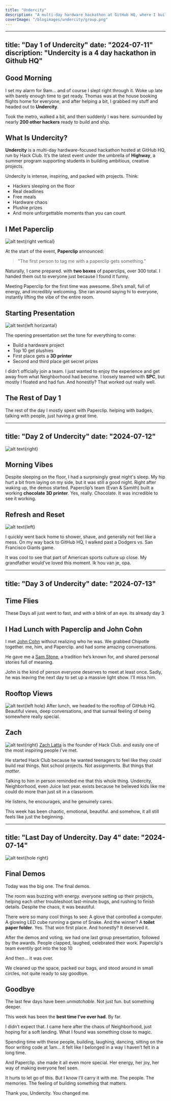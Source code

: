 ```yaml
---
title: "Undercity"
description: "A multi-day hardware hackathon at GitHub HQ, where I built cool stuff and made unforgettable memories."
coverImage: "/blogimages/undercity/group.png"
---
```

---
title: "Day 1 of Undercity"
date: "2024-07-11"
discription: "Undercity is a 4 day hackathon in Github HQ"
---

## Good Morning

I set my alarm for 9am… and of course I slept right through it. Woke up late with barely enough time to get ready. Thomas was at the house booking flights home for everyone, and after helping a bit, I grabbed my stuff and headed out to **Undercity**.

Took the metro, walked a bit, and then suddenly I was here. surrounded by nearly **200 other hackers** ready to build and ship.

## What Is Undercity?

**Undercity** is a multi-day hardware-focused hackathon hosted at GitHub HQ, run by Hack Club. It’s the latest event under the umbrella of **Highway**, a summer program supporting students in building ambitious, creative projects.

Undercity is intense, inspiring, and packed with projects. Think:

*   Hackers sleeping on the floor
*   Real deadlines
*   Free meals
*   Hardware chaos
*   Plushie prizes
*   And more unforgettable moments than you can count

## I Met Paperclip

![alt text](/blogimages/undercity/paperclipissmall.png){right vertical}

At the start of the event, **Paperclip** announced:

> "The first person to tag me with a paperclip gets something."

Naturally, I came prepared. with **two boxes** of paperclips, over 300 total. I handed them out to everyone just because I found it funny.

Meeting Paperclip for the first time was awesome. She’s small, full of energy, and incredibly welcoming. She ran around saying hi to everyone, instantly lifting the vibe of the entire room.

## Starting Presentation

![alt text](/blogimages/undercity/paperclippy.png){left horizantal}

The opening presentation set the tone for everything to come:

*   Build a hardware project
*   Top 10 get plushies
*   First place gets a **3D printer**
*   Second and third place get secret prizes

I didn’t officially join a team. I just wanted to enjoy the experience and get away from what Neighborhood had become. I loosely teamed with **SPC**, but mostly I floated and had fun. And honestly? That worked out really well.

## The Rest of Day 1

The rest of the day I mostly spent with Paperclip. helping with badges, talking with people, just having a great time.

---
title: "Day 2 of Undercity"
date: "2024-07-12"
---
![alt text](/blogimages/undercity/morningdemo.png){right}

## Morning Vibes

Despite sleeping on the floor, I had a surprisingly great night's sleep. My hip hurt a bit from laying on my side, but it was still a good night.
Right after waking up, the demos started. Paperclip’s team (Evan & Samith) built a working **chocolate 3D printer**. Yes, really. Chocolate. It was incredible to see it working.

## Refresh and Reset

![alt text](/blogimages/undercity/dogersvssanfransico.png){left}

I quickly went back home to shower, shave, and generally not feel like a mess. On my way back to GitHub HQ, I walked past a Dodgers vs. San Francisco Giants game.

It was cool to see that part of American sports culture up close. My grandfather would’ve loved this moment.
Ik hou van je, opa.

---
title: "Day 3 of Undercity"
date: "2024-07-13"
---

## Time Flies
These Days all just went to fast, and with a blink of an eye. its already day 3

## I Had Lunch with Paperclip and John Cohn

I met [John Cohn](https://en.wikipedia.org/wiki/John_Cohn) without realizing who he was. We grabbed Chipotle together. me, him, and Paperclip. and had some amazing conversations.

He gave me a [Sam Stone](http://samstones.org/WordPress1/?page_id=37), a tradition he’s known for, and shared personal stories full of meaning.

John is the kind of person everyone deserves to meet at least once. Sadly, he was leaving the next day to set up a massive light show. I’ll miss him.

## Rooftop Views

![alt text](/blogimages/undercity/githubroof.png){left hole}
After lunch, we headed to the rooftop of GitHub HQ. Beautiful views, deep conversations, and that surreal feeling of being somewhere really special.

## Zach

![alt text](/blogimages/undercity/zackpig.png){right}
[Zach Latta](https://zachlatta.com/) is the founder of Hack Club. and easily one of the most inspiring people I’ve met.

He started Hack Club because he wanted teenagers to feel like they could build real things. Not school projects. Not assignments. But things that *matter*.

Talking to him in person reminded me that this whole thing. Undercity, Neighborhood, even Juice last year. exists because he believed kids like me could do more than just sit in a classroom.

He listens, he encourages, and he genuinely cares.

This week has been chaotic, emotional, beautiful. and somehow, it all still feels like just the beginning.

---
title: "Last Day of Undercity. Day 4"
date: "2024-07-14"
---
![alt text](/blogimages/undercity/group.png){hole right}

## Final Demos

Today was the big one. The final demos.

The room was buzzing with energy. everyone setting up their projects, helping each other troubleshoot last-minute bugs, and rushing to finish details. Despite the chaos, it was beautiful.

There were so many cool things to see:
A glove that controlled a computer.
A glowing LED cube running a game of Snake.
And the winner? A **toilet paper folder**. Yes. That won first place. And honestly? It deserved it.

After the demos and voting, we had one last group presentation, followed by the awards. People clapped, laughed, celebrated their work.
Paperclip's team eventily got into the top 10

And then… it was over.

We cleaned up the space, packed our bags, and stood around in small circles, not quite ready to say goodbye.

## Goodbye

The last few days have been *unmatchable*.
Not just fun. but something deeper.

This week has been the **best time I’ve ever had**. By far.

I didn’t expect that. I came here after the chaos of Neighborhood, just hoping for a soft landing. What I found was something close to magic.

Spending time with these people, building, laughing, dancing, sitting on the floor writing code at 1am... it felt like I belonged in a way I haven’t felt in a long time.

And Paperclip. she made it all even more special. Her energy, her joy, her way of making everyone feel seen.

It hurts to let go of this.
But I know I’ll carry it with me.
The people. The memories. The feeling of building something that matters.

Thank you, Undercity.
You changed me.